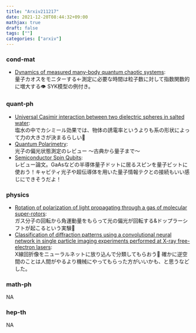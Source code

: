 ```yaml
---
title: "Arxiv211217"
date: 2021-12-20T08:44:32+09:00
mathjax: true
draft: false
tags: [""]
categories: ["arxiv"]
---
```

### cond-mat
- [Dynamics of measured many-body quantum chaotic systems](https://arxiv.org/abs/2112.08373):  
量子カオスをモニターする←測定に必要な時間は粒子数に対して指数関数的に増大する👁️
SYK模型の例付き。


### quant-ph
- [Universal Casimir interaction between two dielectric spheres in salted water](https://arxiv.org/abs/2112.08800):  
塩水の中でカシミール効果では、物体の誘電率というよりも系の形状によって力の大きさが決まるらしい🧂
- [Quantum Polarimetry](https://arxiv.org/abs/2112.08376):  
光子の偏光状態測定のレビュー
〜古典から量子まで〜
- [Semiconductor Spin Qubits](https://arxiv.org/abs/2112.08863):  
レビュー論文。GaAsなどの半導体量子ドットに居るスピンを量子ビットに使おう！キャビティ光子や超伝導体を用いた量子情報テクとの接続もいい感じにできそうだよ！

### physics
- [Rotation of polarization of light propagating through a gas of molecular super-rotors](https://arxiv.org/abs/2112.08795):  
ガス分子の回転から角運動量をもらって光の偏光が回転する&ドップラーシフトが起こるという実験💫
- [Classification of diffraction patterns using a convolutional neural network in single particle imaging experiments performed at X-ray free-electron lasers](https://arxiv.org/abs/2112.09020):  
X線回折像をニューラルネットに放り込んで分類してもらおう🧠
確かに逆空間のことは人間がやるより機械にやってもらった方がいいかも、と思うなどした。


### math-ph
NA

### hep-th
NA

